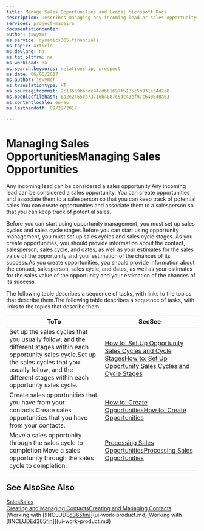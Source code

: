 ```yaml
---
title: Manage Sales Opportunities and Leads| Microsoft Docs
description: Describes managing any incoming lead or sales opportunity in Financials,  and associating the opportunity with a salesperson to keep track of potential sales.
services: project-madeira
documentationcenter: 
author: jswymer
ms.service: dynamics365-financials
ms.topic: article
ms.devlang: na
ms.tgt_pltfrm: na
ms.workload: na
ms.search.keywords: relationship, prospect
ms.date: 06/06/2017
ms.author: jswymer
ms.translationtype: HT
ms.sourcegitcommit: 2c13559bb3dc44cdb61697f5135c5b931e34d2a8
ms.openlocfilehash: 6a2e2465cb73716b4087c6dc43ef97c640840a63
ms.contentlocale: en-au
ms.lasthandoff: 09/22/2017

---
```

# <a name="managing-sales-opportunities"></a><span data-ttu-id="1a491-103">Managing Sales Opportunities</span><span class="sxs-lookup"><span data-stu-id="1a491-103">Managing Sales Opportunities</span></span>
<span data-ttu-id="1a491-104">Any incoming lead can be considered a sales opportunity.</span><span class="sxs-lookup"><span data-stu-id="1a491-104">Any incoming lead can be considered a sales opportunity.</span></span> <span data-ttu-id="1a491-105">You can create opportunities and associate them to a salesperson so that you can keep track of potential sales.</span><span class="sxs-lookup"><span data-stu-id="1a491-105">You can create opportunities and associate them to a salesperson so that you can keep track of potential sales.</span></span>

<span data-ttu-id="1a491-106">Before you can start using opportunity management, you must set up sales cycles and sales cycle stages.</span><span class="sxs-lookup"><span data-stu-id="1a491-106">Before you can start using opportunity management, you must set up sales cycles and sales cycle stages.</span></span> <span data-ttu-id="1a491-107">As you create opportunities, you should provide information about the contact, salesperson, sales cycle, and dates, as well as your estimates for the sales value of the opportunity and your estimation of the chances of its success.</span><span class="sxs-lookup"><span data-stu-id="1a491-107">As you create opportunities, you should provide information about the contact, salesperson, sales cycle, and dates, as well as your estimates for the sales value of the opportunity and your estimation of the chances of its success.</span></span>

<span data-ttu-id="1a491-108">The following table describes a sequence of tasks, with links to the topics that describe them.</span><span class="sxs-lookup"><span data-stu-id="1a491-108">The following table describes a sequence of tasks, with links to the topics that describe them.</span></span> 

| <span data-ttu-id="1a491-109">To</span><span class="sxs-lookup"><span data-stu-id="1a491-109">To</span></span> | <span data-ttu-id="1a491-110">See</span><span class="sxs-lookup"><span data-stu-id="1a491-110">See</span></span> |
| --- | --- |
| <span data-ttu-id="1a491-111">Set up the sales cycles that you usually follow, and the different stages within each opportunity sales cycle.</span><span class="sxs-lookup"><span data-stu-id="1a491-111">Set up the sales cycles that you usually follow, and the different stages within each opportunity sales cycle.</span></span> |[<span data-ttu-id="1a491-112">How to: Set Up Opportunity Sales Cycles and Cycle Stages</span><span class="sxs-lookup"><span data-stu-id="1a491-112">How to: Set Up Opportunity Sales Cycles and Cycle Stages</span></span>](marketing-how-setup-opportunity-sales-cycles-stages.md) |
| <span data-ttu-id="1a491-113">Create sales opportunities that you have from your contacts.</span><span class="sxs-lookup"><span data-stu-id="1a491-113">Create sales opportunities that you have from your contacts.</span></span> |[<span data-ttu-id="1a491-114">How to: Create Opportunities</span><span class="sxs-lookup"><span data-stu-id="1a491-114">How to: Create Opportunities</span></span>](marketing-how-create-opportunities.md) |
| <span data-ttu-id="1a491-115">Move a sales opportunity through the sales cycle to completion.</span><span class="sxs-lookup"><span data-stu-id="1a491-115">Move a sales opportunity through the sales cycle to completion.</span></span> |[<span data-ttu-id="1a491-116">Processing Sales Opportunities</span><span class="sxs-lookup"><span data-stu-id="1a491-116">Processing Sales Opportunities</span></span>](marketing-processing-sales-opportunities.md) |

## <a name="see-also"></a><span data-ttu-id="1a491-117">See Also</span><span class="sxs-lookup"><span data-stu-id="1a491-117">See Also</span></span>
[<span data-ttu-id="1a491-118">Sales</span><span class="sxs-lookup"><span data-stu-id="1a491-118">Sales</span></span>](sales-manage-sales.md)  
[<span data-ttu-id="1a491-119">Creating and Managing Contacts</span><span class="sxs-lookup"><span data-stu-id="1a491-119">Creating and Managing Contacts</span></span>](marketing-contacts.md)  
<span data-ttu-id="1a491-120">[Working with [!INCLUDE[d365fin](includes/d365fin_md.md)]](ui-work-product.md)</span><span class="sxs-lookup"><span data-stu-id="1a491-120">[Working with [!INCLUDE[d365fin](includes/d365fin_md.md)]](ui-work-product.md)</span></span>

